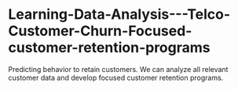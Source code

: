 # Learning-Data-Analysis---Telco-Customer-Churn-Focused-customer-retention-programs
Predicting behavior to retain customers. We can analyze all relevant customer data and develop focused customer retention programs.
